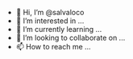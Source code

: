 - 👋 Hi, I’m @salvaloco
- 👀 I’m interested in ...
- 🌱 I’m currently learning ...
- 💞️ I’m looking to collaborate on ...
- 📫 How to reach me ...

<!---
salvaloco/salvaloco is a ✨ special ✨ repository because its `README.md` (this file) appears on your GitHub profile.
You can click the Preview link to take a look at your changes.
--->
